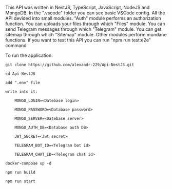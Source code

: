 This API was written in NestJS, TypeScript, JavaScript, NodeJS and MongoDB. In the ".vscode" folder you can see basic VSCode config. All the API devided into small modules. "Auth" module performs an authorization function. You can uploads your files through which "Files" module. You can send Telegram messages through which "Telegram" module. You can get sitemap through which "Sitemap" module. Other modules perform mundane functions. If you want to test this API you can run "npm run test:e2e" command

To run the application:

	git clone https://github.com/alexandr-229/Api-NestJS.git

	cd Api-NestJS

	add ".env" file

	write into it:

		MONGO_LOGIN=<Datebase login>

		MONGO_PASSWORD=<Database password>

		MONGO_SERVER=<Datebase server>

		MONGO_AUTH_DB=<Database auth DB>

		JWT_SECRET=<Jwt secret>

		TELEGRAM_BOT_ID=<Telegram bot id>

		TELEGRAM_CHAT_ID=<Telegram chat id>
	
	docker-compose up -d

	npm run build

	npm run start
